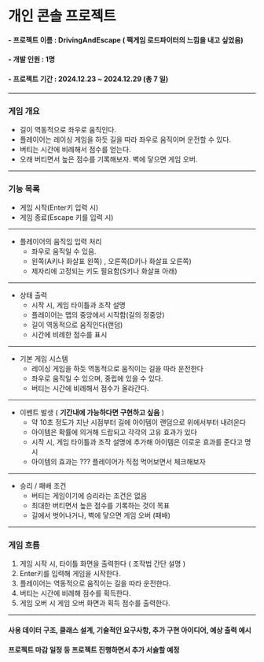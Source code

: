 # 개인 콘솔 프로젝트
#### - 프로젝트 이름 : DrivingAndEscape ( 팩게임 로드파이터의 느낌을 내고 싶었음)
#### - 개발 인원 : 1명
#### - 프로젝트 기간 : 2024.12.23 ~ 2024.12.29 (총 7 일)
---
### 게임 개요
- 길이 역동적으로 좌우로 움직인다.
- 플레이어는 레이싱 게임을 하듯 길을 따라 좌우로 움직이며 운전할 수 있다.
- 버티는 시간에 비례해서 점수를 얻는다.
- 오래 버티면서 높은 점수를 기록해보자. 벽에 닿으면 게임 오버.

---

### 기능 목록
- 게임 시작(Enter키 입력 시)
- 게임 종료(Escape 키를 입력 시)
---
- 플레이어의 움직임 입력 처리
   - 좌우로 움직일 수 있음.
   - 왼쪽(A키나 화살표 왼쪽) , 오른쪽(D키나 화살표 오른쪽)
   - 제자리에 고정되는 키도 필요함(S키나 화살표 아래)
---
- 상태 출력
  - 시작 시, 게임 타이틀과 조작 설명 
  - 플레이어는 맵의 중앙에서 시작함(길의 정중앙)
  - 길이 역동적으로 움직인다(랜덤)
  - 시간에 비례한 점수를 표시
---
- 기본 게임 시스템
  -  레이싱 게임을 하듯 역동적으로 움직이는 길을 따라 운전한다
  -  좌우로 움직일 수 있으며, 중립에 있을 수 있다.
  -  버티는 시간에 비례해서 점수가 올라간다.
---
- 이벤트 발생 ( **기간내에 가능하다면 구현하고 싶음** )
  - 약 10초 정도가 지난 시점부터 길에 아이템이 랜덤으로 위에서부터 내려온다
  - 아이템은 확률에 의거해 드랍되고 각각의 고유 효과가 있다
  - 시작 시, 게임 타이틀과 조작 설명에 추가해 아이템은 이로운 효과를 준다고 명시
  - 아이템의 효과는 ??? 플레이어가 직접 먹어보면서 체크해보자
---
- 승리 / 패배 조건
  - 버티는 게임이기에 승리라는 조건은 없음
  - 최대한 버티면서 높은 점수를 기록하는 것이 목표
  - 길에서 벗어나거나, 벽에 닿으면 게임 오버 (패배)
---
### 게임 흐름
1. 게임 시작 시, 타이틀 화면을 출력한다 ( 조작법 간단 설명 )
2. Enter키를 입력해 게임을 시작한다.
3. 플레이어는 역동적으로 움직이는 길을 따라 운전한다.
4. 버티는 시간에 비례해 점수를 획득한다.
5. 게임 오버 시 게임 오버 화면과 획득 점수를 출력한다.
---
#### 사용 데이터 구조, 클래스 설계, 기술적인 요구사항, 추가 구현 아이디어, 예상 출력 예시
#### 프로젝트 마감 일정 등 프로젝트 진행하면서 추가 서술할 예정
